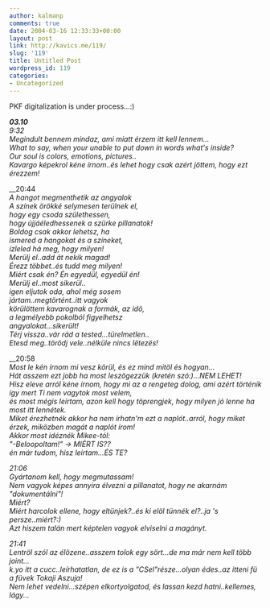 ```yaml
---
author: kalmanp
comments: true
date: 2004-03-16 12:33:33+00:00
layout: post
link: http://kavics.me/119/
slug: '119'
title: Untitled Post
wordpress_id: 119
categories:
- Uncategorized
---
```


PKF digitalization is under process...:)




_**03.10**  
_9:32_  
Megindult bennem mindaz, ami miatt érzem itt kell lennem...  
What to say, when your unable to put down in words what's inside?  
Our soul is colors, emotions, pictures..  
Kavargo képekrol kéne írnom..és lehet hogy csak azért jöttem, hogy ezt érezzem!_




__20:44  
_A hangot megmenthetik az angyalok  
A színek örökké selymesen terülnek el,  
hogy egy csoda születhessen,  
hogy újjáéledhessenek a szürke pillanatok!  
Boldog csak akkor lehetsz, ha  
ismered a hangokat és a színeket,   
ízleled há meg, hogy milyen!  
Merülj el..add át nekik magad!  
Érezz többet..és tudd meg milyen!  
Miért csak én? Én egyedül, egyedül én!  
Merülj el..most sikerül..  
igen eljutok oda, ahol még sosem  
jártam..megtörtént..itt vagyok  
körülöttem kavarognak a formák, az idö,   
a legmélyebb pokolból figyelhetsz  
angyalokat...sikerült!  
Térj vissza..vár rád a tested...türelmetlen..  
Etesd meg..törödj vele..nélküle nincs lëtezës!_




__20:58  
_Most le kén írnom mi vesz körül, és ez mind mitöl és hogyan...  
Hát asszem ezt jobb ha most leszögezzük (kretén szó:)...NEM LEHET!  
Hisz eleve arról kéne írnom, hogy mi az a rengeteg dolog, ami azért történik így mert Ti nem vagytok most velem,   
és most mégis leírtam, azon kell hogy töprengjek, hogy milyen jó lenne ha most itt lennétek.  
Miket érezhetnék akkor ha nem írhatn'm ezt a naplót..arról, hogy miket érzek, miközben magát a naplót írom!  
Akkor most idéznék Mikee-tól:  
"-Beloopoltam!" -> MIÉRT IS??  
én már tudom, hisz leírtam...ÉS TE?_




__21:06_  
Gyártanom kell, hogy megmutassam!  
Nem vagyok képes annyira élvezni a pillanatot, hogy ne akarnám "dokumentálni"!  
Miért?  
Miért harcolok ellene, hogy eltünjek?..és ki elöl tünnék el?..ja 's persze..miért?:)  
Azt hiszem talán mert képtelen vagyok elviselni a magányt._




__21:41_  
Lentröl szól az élözene..asszem tolok egy sört...de ma már nem kell több joint...  
k.yo itt a cucc..leírhatatlan, de ez is a "CSel"része...olyan édes..az itteni fü a füvek Tokaji Aszuja!  
Nem lehet vedelni...szépen elkortyolgatod, és lassan kezd hatni..kellemes, lágy..._
